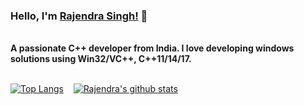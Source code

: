 <!--
**SinghRajenM/SinghRajenM** is a ✨ _special_ ✨ repository because its `README.md` (this file) appears on your GitHub profile.

Here are some ideas to get you started:

- 🔭 I’m currently working on ...
- 🌱 I’m currently learning ...
- 👯 I’m looking to collaborate on ...
- 🤔 I’m looking for help with ...
- 💬 Ask me about ...
- 📫 How to reach me: ...
- 😄 Pronouns: ...
- ⚡ Fun fact: ...
-->

### Hello, I'm [Rajendra Singh!](https://singhrajenm.github.io/?target=_blank) 👋
<br />
<b> A passionate C++ developer from India. I love developing windows solutions using Win32/VC++, C++11/14/17. </b>

<br />
<br />

[![Top Langs](https://github-readme-stats.vercel.app/api/top-langs/?username=SinghRajenM)](https://github.com/SinghRajenM)  &nbsp;&nbsp;  [![Rajendra's github stats](https://github-readme-stats.vercel.app/api?username=SinghRajenM)](https://github.com/SinghRajenM)

